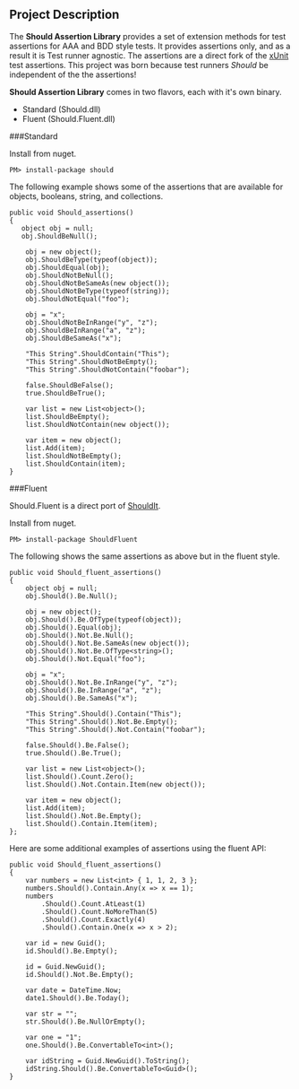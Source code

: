 ## Project Description

The **Should Assertion Library** provides a set of extension methods for test assertions for AAA and BDD style tests.  It provides assertions only, and as a result it is Test runner agnostic.  The assertions are a direct fork of the [xUnit](http://xunit.codeplex.com) test assertions.  This project was born because test runners *Should* be independent of the the assertions!

**Should Assertion Library** comes in two flavors, each with it's own binary.

 * Standard (Should.dll)
 * Fluent (Should.Fluent.dll)

###Standard

Install from nuget.

    PM> install-package should

The following example shows some of the assertions that are available for objects, booleans, string, and collections.

    public void Should_assertions()
    {
       object obj = null;
       obj.ShouldBeNull();

        obj = new object();
        obj.ShouldBeType(typeof(object));
        obj.ShouldEqual(obj);
        obj.ShouldNotBeNull();
        obj.ShouldNotBeSameAs(new object());
        obj.ShouldNotBeType(typeof(string));
        obj.ShouldNotEqual("foo");

        obj = "x";
        obj.ShouldNotBeInRange("y", "z");
        obj.ShouldBeInRange("a", "z");
        obj.ShouldBeSameAs("x");

        "This String".ShouldContain("This");
        "This String".ShouldNotBeEmpty();
        "This String".ShouldNotContain("foobar");

        false.ShouldBeFalse();
        true.ShouldBeTrue();

        var list = new List<object>();
        list.ShouldBeEmpty();
        list.ShouldNotContain(new object());

        var item = new object();
        list.Add(item);
        list.ShouldNotBeEmpty();
        list.ShouldContain(item);
    }

###Fluent

Should.Fluent is a direct port of [ShouldIt](http://code.google.com/p/shouldit).

Install from nuget.

    PM> install-package ShouldFluent

The following shows the same assertions as above but in the fluent style.

    public void Should_fluent_assertions()
    {
        object obj = null;
        obj.Should().Be.Null();

        obj = new object();
  	 	obj.Should().Be.OfType(typeof(object));
    	obj.Should().Equal(obj);
	    obj.Should().Not.Be.Null();
	    obj.Should().Not.Be.SameAs(new object());
	    obj.Should().Not.Be.OfType<string>();
	    obj.Should().Not.Equal("foo");
	
	    obj = "x";
	    obj.Should().Not.Be.InRange("y", "z");
	    obj.Should().Be.InRange("a", "z");
	    obj.Should().Be.SameAs("x");
	
	    "This String".Should().Contain("This");
	    "This String".Should().Not.Be.Empty();
	    "This String".Should().Not.Contain("foobar");
	
	    false.Should().Be.False();
	    true.Should().Be.True();
	
	    var list = new List<object>();
	    list.Should().Count.Zero();
	    list.Should().Not.Contain.Item(new object());
	
	    var item = new object();
	    list.Add(item);
	    list.Should().Not.Be.Empty();
	    list.Should().Contain.Item(item);
	};

Here are some additional examples of assertions using the fluent API:

	public void Should_fluent_assertions()
	{
	    var numbers = new List<int> { 1, 1, 2, 3 };
	    numbers.Should().Contain.Any(x => x == 1);
	    numbers
	        .Should().Count.AtLeast(1)
	        .Should().Count.NoMoreThan(5)
	        .Should().Count.Exactly(4)
	        .Should().Contain.One(x => x > 2);
	
	    var id = new Guid();
	    id.Should().Be.Empty();
	
	    id = Guid.NewGuid();
	    id.Should().Not.Be.Empty();
	
	    var date = DateTime.Now;
	    date1.Should().Be.Today();
	
	    var str = "";
	    str.Should().Be.NullOrEmpty();                
	
	    var one = "1";
	    one.Should().Be.ConvertableTo<int>();
	
	    var idString = Guid.NewGuid().ToString();
	    idString.Should().Be.ConvertableTo<Guid>();
	}